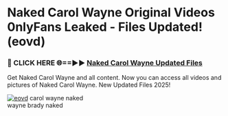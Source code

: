 # Naked Carol Wayne Original Videos 0nlyFans Leaked - Files Updated! (eovd)

<h3>🔴 CLICK HERE 🌐==►► <a href="https://tinyurl.com/yckcrads" rel="nofollow">Naked Carol Wayne Updated Files</a></h3>

Get Naked Carol Wayne and all content. Now you can access all videos and pictures of Naked Carol Wayne. New Updated Files 2025!

[![eovd](https://i.imgur.com/hpKpOFt.gif)](https://tinyurl.com/yckcrads)
carol wayne naked<br>
wayne brady naked
